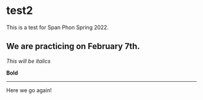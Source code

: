 # test2
This is a test for Span Phon Spring 2022.

## We are practicing on February 7th.

*This will be italics*

**Bold**

*** 


Here we go again! 
